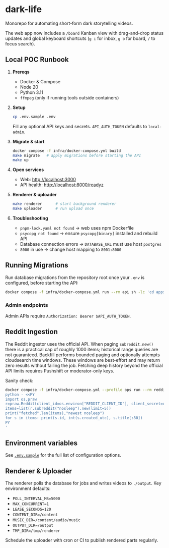 # dark-life

Monorepo for automating short-form dark storytelling videos.

The web app now includes a `/board` Kanban view with drag-and-drop status updates and global keyboard shortcuts (`g i` for inbox, `g b` for board, `/` to focus search).

## Local POC Runbook

1. **Prereqs**
   - Docker & Compose
   - Node 20
   - Python 3.11
   - `ffmpeg` (only if running tools outside containers)

2. **Setup**
   ```bash
   cp .env.sample .env
   ```
   Fill any optional API keys and secrets. `API_AUTH_TOKEN` defaults to `local-admin`.

3. **Migrate & start**
   ```bash
   docker compose -f infra/docker-compose.yml build
   make migrate   # apply migrations before starting the API
   make up
   ```

4. **Open services**
   - Web: <http://localhost:3000>
   - API health: <http://localhost:8000/readyz>

5. **Renderer & uploader**
   ```bash
   make renderer      # start background renderer
   make uploader      # run upload once
   ```

6. **Troubleshooting**
   - `pnpm-lock.yaml not found` → web uses npm Dockerfile
   - `psycopg not found` → ensure `psycopg[binary]` installed and rebuild API
   - Database connection errors → `DATABASE_URL` must use host `postgres`
   - `8000` in use → change host mapping to `8001:8000`

## Running Migrations

Run database migrations from the repository root once your `.env` is configured, before starting the API:

```bash
docker compose -f infra/docker-compose.yml run --rm api sh -lc 'cd apps/api && alembic upgrade head'
```

### Admin endpoints

Admin APIs require `Authorization: Bearer $API_AUTH_TOKEN`.

## Reddit Ingestion

The Reddit ingestor uses the official API. When paging `subreddit.new()` there
is a practical cap of roughly 1000 items; historical range queries are not
guaranteed. Backfill performs bounded paging and optionally attempts
cloudsearch time windows. These windows are best-effort and may return zero
results without failing the job. Fetching deep history beyond the official API
limits requires Pushshift or moderator-only keys.

Sanity check:

```bash
docker compose -f infra/docker-compose.yml --profile ops run --rm reddit_ingestor sh -lc '
python - <<PY
import os,praw
r=praw.Reddit(client_id=os.environ["REDDIT_CLIENT_ID"], client_secret=os.environ["REDDIT_CLIENT_SECRET"], user_agent=os.environ.get("REDDIT_USER_AGENT","darklife/1.0"))
items=list(r.subreddit("nosleep").new(limit=5))
print("fetched",len(items),"newest nosleep")
for s in items: print(s.id, int(s.created_utc), s.title[:80])
PY
'
```

## Environment variables

See [`.env.sample`](.env.sample) for the full list of configuration options.

## Renderer & Uploader

The renderer polls the database for jobs and writes videos to `./output`. Key environment defaults:

- `POLL_INTERVAL_MS=5000`
- `MAX_CONCURRENT=1`
- `LEASE_SECONDS=120`
- `CONTENT_DIR=/content`
- `MUSIC_DIR=/content/audio/music`
- `OUTPUT_DIR=/output`
- `TMP_DIR=/tmp/renderer`

Schedule the uploader with cron or CI to publish rendered parts regularly.
